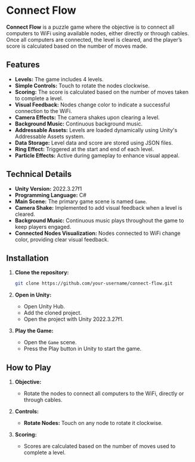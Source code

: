 
# Connect Flow

**Connect Flow** is a puzzle game where the objective is to connect all computers to WiFi using available nodes, either directly or through cables. Once all computers are connected, the level is cleared, and the player’s score is calculated based on the number of moves made.

## Features

- **Levels:** The game includes 4 levels.
- **Simple Controls:** Touch to rotate the nodes clockwise.
- **Scoring:** The score is calculated based on the number of moves taken to complete a level.
- **Visual Feedback:** Nodes change color to indicate a successful connection to the WiFi.
- **Camera Effects:** The camera shakes upon clearing a level.
- **Background Music:** Continuous background music.
- **Addressable Assets:** Levels are loaded dynamically using Unity's Addressable Assets system.
- **Data Storage:** Level data and score are stored using JSON files.
- **Ring Effect:** Triggered at the start and end of each level.
- **Particle Effects:** Active during gameplay to enhance visual appeal.

## Technical Details

- **Unity Version:** 2022.3.27f1
- **Programming Language:** C#
- **Main Scene:** The primary game scene is named `Game`.
- **Camera Shake:** Implemented to add visual feedback when a level is cleared.
- **Background Music:** Continuous music plays throughout the game to keep players engaged.
- **Connected Nodes Visualization:** Nodes connected to WiFi change color, providing clear visual feedback.

## Installation

1. **Clone the repository:**
   ```bash
   git clone https://github.com/your-username/connect-flow.git
   ```

2. **Open in Unity:**
   - Open Unity Hub.
   - Add the cloned project.
   - Open the project with Unity 2022.3.27f1.

3. **Play the Game:**
   - Open the `Game` scene.
   - Press the Play button in Unity to start the game.

## How to Play

1. **Objective:**
   - Rotate the nodes to connect all computers to the WiFi, directly or through cables.

2. **Controls:**
   - **Rotate Nodes:** Touch on any node to rotate it clockwise.

3. **Scoring:**
   - Scores are calculated based on the number of moves used to complete a level.
